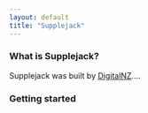 ```yaml
---
layout: default
title: "Supplejack"
---
```


### What is Supplejack?

Supplejack was built by [DigitalNZ](http://digitalnz.org)....

### Getting started
